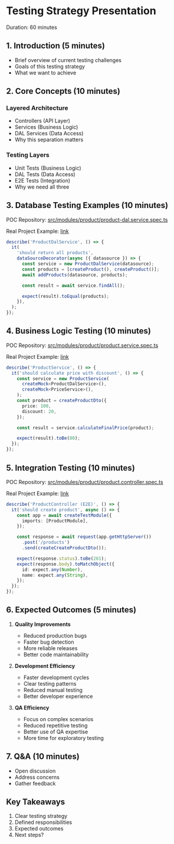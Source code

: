 # Testing Strategy Presentation

Duration: 60 minutes

## 1. Introduction (5 minutes)

- Brief overview of current testing challenges
- Goals of this testing strategy
- What we want to achieve

## 2. Core Concepts (10 minutes)

### Layered Architecture

- Controllers (API Layer)
- Services (Business Logic)
- DAL Services (Data Access)
- Why this separation matters

### Testing Layers

- Unit Tests (Business Logic)
- DAL Tests (Data Access)
- E2E Tests (Integration)
- Why we need all three

## 3. Database Testing Examples (10 minutes)

POC Repository:
[src/modules/product/product-dal.service.spec.ts](src/modules/product/product-dal.service.spec.ts)

Real Project Example:
[link](#)

```typescript
describe('ProductDalService', () => {
  it(
    'should return all products',
    dataSourceDecorator(async ({ datasource }) => {
      const service = new ProductDalService(datasource);
      const products = [createProduct(), createProduct()];
      await addProducts(datasource, products);

      const result = await service.findAll();

      expect(result).toEqual(products);
    }),
  );
});
```

## 4. Business Logic Testing (10 minutes)

POC Repository:
[src/modules/product/product.service.spec.ts](src/modules/product/product.service.spec.ts)

Real Project Example:
[link](#)

```typescript
describe('ProductService', () => {
  it('should calculate price with discount', () => {
    const service = new ProductService(
      createMock<ProductDalService>(),
      createMock<PriceService>(),
    );
    const product = createProductDto({
      price: 100,
      discount: 20,
    });

    const result = service.calculateFinalPrice(product);

    expect(result).toBe(80);
  });
});
```

## 5. Integration Testing (10 minutes)

POC Repository:
[src/modules/product/product.controller.spec.ts](src/modules/product/product.controller.spec.ts)

Real Project Example:
[link](#)

```typescript
describe('ProductController (E2E)', () => {
  it('should create product', async () => {
    const app = await createTestModule({
      imports: [ProductModule],
    });

    const response = await request(app.getHttpServer())
      .post('/products')
      .send(createCreateProductDto());

    expect(response.status).toBe(201);
    expect(response.body).toMatchObject({
      id: expect.any(Number),
      name: expect.any(String),
    });
  });
});
```

## 6. Expected Outcomes (5 minutes)

1. **Quality Improvements**

   - Reduced production bugs
   - Faster bug detection
   - More reliable releases
   - Better code maintainability

2. **Development Efficiency**

   - Faster development cycles
   - Clear testing patterns
   - Reduced manual testing
   - Better developer experience

3. **QA Efficiency**
   - Focus on complex scenarios
   - Reduced repetitive testing
   - Better use of QA expertise
   - More time for exploratory testing

## 7. Q&A (10 minutes)

- Open discussion
- Address concerns
- Gather feedback

## Key Takeaways

1. Clear testing strategy
2. Defined responsibilities
3. Expected outcomes
4. Next steps?
